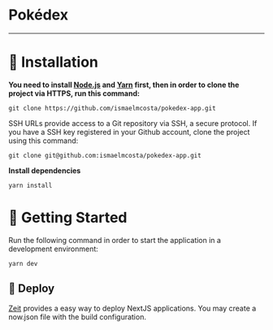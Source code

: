  
# Pokédex

 
---

 

# :construction_worker: Installation

**You need to install [Node.js](https://nodejs.org/en/download/) and [Yarn](https://yarnpkg.com/) first, then in order to clone the project via HTTPS, run this command:**

```git clone https://github.com/ismaelmcosta/pokedex-app.git```

SSH URLs provide access to a Git repository via SSH, a secure protocol. If you have a SSH key registered in your Github account, clone the project using this command:

```git clone git@github.com:ismaelmcosta/pokedex-app.git```

**Install dependencies**

```yarn install```

# :runner: Getting Started

Run the following command in order to start the application in a development environment:

```yarn dev```


 

## :hammer: Deploy
[Zeit](https://zeit.co/) provides a easy way to deploy NextJS applications. You may create a now.json file with the build configuration.

 
 

 